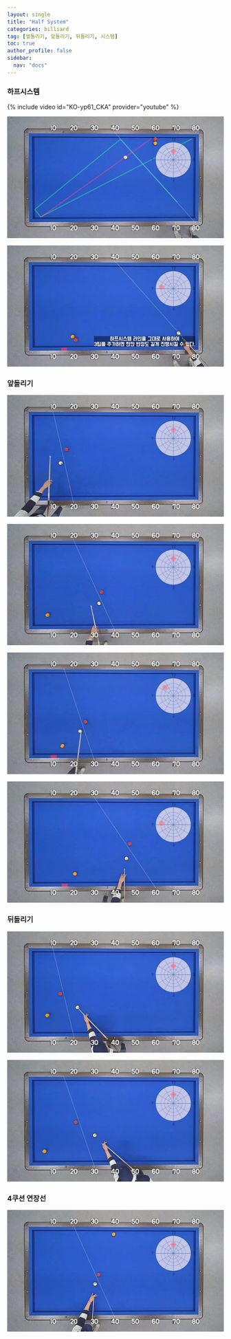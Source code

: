 ```yaml
---
layout: single
title: "Half System"
categories: billiard
tag: [옆돌리기, 앞돌리기, 뒤돌리기, 시스템] 
toc: true
author_profile: false
sidebar:
  nav: "docs"
---
```


### 하프시스템

{% include video id="KO-yp61_CKA" provider="youtube" %}

[![하프시스템3](/images/Half%20System(%ED%95%98%ED%94%84%EC%8B%9C%EC%8A%A4%ED%85%9C)_3.png)](/images/Half%20System(%ED%95%98%ED%94%84%EC%8B%9C%EC%8A%A4%ED%85%9C)_3.png)

[![하프시스템5](/images/Half%20System(%ED%95%98%ED%94%84%EC%8B%9C%EC%8A%A4%ED%85%9C)_5.png)](/images/Half%20System(%ED%95%98%ED%94%84%EC%8B%9C%EC%8A%A4%ED%85%9C)_5.png)

### 앞돌리기

[![하프시스템6](/images/Half%20System(%ED%95%98%ED%94%84%EC%8B%9C%EC%8A%A4%ED%85%9C)_6.png)](/images/Half%20System(%ED%95%98%ED%94%84%EC%8B%9C%EC%8A%A4%ED%85%9C)_6.png)

[![하프시스템7](/images/Half%20System(%ED%95%98%ED%94%84%EC%8B%9C%EC%8A%A4%ED%85%9C)_7.png)](/images/Half%20System(%ED%95%98%ED%94%84%EC%8B%9C%EC%8A%A4%ED%85%9C)_7.png)

[![하프시스템8](/images/Half%20System(%ED%95%98%ED%94%84%EC%8B%9C%EC%8A%A4%ED%85%9C)_8.png)](/images/Half%20System(%ED%95%98%ED%94%84%EC%8B%9C%EC%8A%A4%ED%85%9C)_8.png)

[![하프시스템9](/images/Half%20System(%ED%95%98%ED%94%84%EC%8B%9C%EC%8A%A4%ED%85%9C)_9.png)](/images/Half%20System(%ED%95%98%ED%94%84%EC%8B%9C%EC%8A%A4%ED%85%9C)_9.png)

### 뒤돌리기

[![하프시스템10](/images/Half%20System(%ED%95%98%ED%94%84%EC%8B%9C%EC%8A%A4%ED%85%9C)_10.png)](/images/Half%20System(%ED%95%98%ED%94%84%EC%8B%9C%EC%8A%A4%ED%85%9C)_10.png)

[![하프시스템11](/images/Half%20System(%ED%95%98%ED%94%84%EC%8B%9C%EC%8A%A4%ED%85%9C)_11.png)](/images/Half%20System(%ED%95%98%ED%94%84%EC%8B%9C%EC%8A%A4%ED%85%9C)_11.png)

### 4쿠션 연장선

[![하프시스템12](/images/Half%20System(%ED%95%98%ED%94%84%EC%8B%9C%EC%8A%A4%ED%85%9C)_12.png)](/images/Half%20System(%ED%95%98%ED%94%84%EC%8B%9C%EC%8A%A4%ED%85%9C)_12.png)

